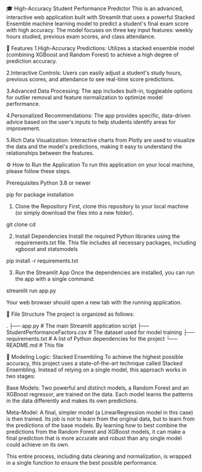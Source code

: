 🎓 High-Accuracy Student Performance Predictor
This is an advanced, interactive web application built with Streamlit that uses a powerful Stacked Ensemble machine learning model to predict a student's final exam score with high accuracy. The model focuses on three key input features: weekly hours studied, previous exam scores, and class attendance.

🌟 Features
1.High-Accuracy Predictions: Utilizes a stacked ensemble model (combining XGBoost and Random Forest) to achieve a high degree of prediction accuracy.

2.Interactive Controls: Users can easily adjust a student's study hours, previous scores, and attendance to see real-time score predictions.

3.Advanced Data Processing: The app includes built-in, toggleable options for outlier removal and feature normalization to optimize model performance.

4.Personalized Recommendations: The app provides specific, data-driven advice based on the user's inputs to help students identify areas for improvement.

5.Rich Data Visualization: Interactive charts from Plotly are used to visualize the data and the model's predictions, making it easy to understand the relationships between the features.

⚙️ How to Run the Application
To run this application on your local machine, please follow these steps.

Prerequisites
Python 3.8 or newer

pip for package installation

1. Clone the Repository
First, clone this repository to your local machine (or simply download the files into a new folder).

git clone <your-repository-url>
cd <repository-folder>

2. Install Dependencies
Install the required Python libraries using the requirements.txt file. This file includes all necessary packages, including xgboost and statsmodels

pip install -r requirements.txt

3. Run the Streamlit App
Once the dependencies are installed, you can run the app with a single command:

streamlit run app.py

Your web browser should open a new tab with the running application.

📂 File Structure
The project is organized as follows:

.
├── app.py                           # The main Streamlit application script
├── StudentPerformanceFactors.csv    # The dataset used for model training
├── requirements.txt                 # A list of Python dependencies for the project
└── README.md                        # This file

🤖 Modeling Logic: Stacked Ensembling
To achieve the highest possible accuracy, this project uses a state-of-the-art technique called Stacked Ensembling. Instead of relying on a single model, this approach works in two stages:

Base Models: Two powerful and distinct models, a Random Forest and an XGBoost regressor, are trained on the data. Each model learns the patterns in the data differently and makes its own predictions.

Meta-Model: A final, simpler model (a LinearRegression model in this case) is then trained. Its job is not to learn from the original data, but to learn from the predictions of the base models. By learning how to best combine the predictions from the Random Forest and XGBoost models, it can make a final prediction that is more accurate and robust than any single model could achieve on its own.

This entire process, including data cleaning and normalization, is wrapped in a single function to ensure the best possible performance.